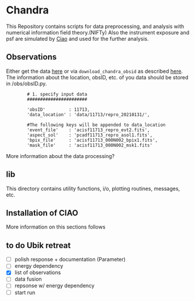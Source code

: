 # Chandra

This Repository contains scripts for data preprocessing, and analysis with numerical information field theory.(NIFTy)
Also the instrument exposure and psf are simulated by [Ciao](https://cxc.cfa.harvard.edu/ciao/) and used for the further analysis.

## Observations
Either get the data [here](https://cda.harvard.edu/chaser/) or via `download_chandra_obsid` as described [here](https://cxc.cfa.harvard.edu/ciao/threads/archivedownload/). The information about the location, obsID, etc. of you data should be stored in /obs/obsID.py.

            # 1. specify input data
            #######################

            'obsID'         : 11713,
            'data_location' : 'data/11713/repro_20210131/',
            
            #The following keys will be appended to data_location
            'event_file'    : 'acisf11713_repro_evt2.fits',
            'aspect_sol'    : 'pcadf11713_repro_asol1.fits',
            'bpix_file'     : 'acisf11713_000N002_bpix1.fits',
            'mask_file'     : 'acisf11713_000N002_msk1.fits'

More information about the data processing?

## lib 
This directory contains utility functions, i/o, plotting routines, messages, etc.

## Installation of CIAO
More information on this sections follows

## to do Ubik retreat
-[ ] polish response + documentation (Parameter)
-[ ] energy dependency
-[x] list of observations
-[ ] data fusion
-[ ] repsonse w/ energy dependency
-[ ] start run
